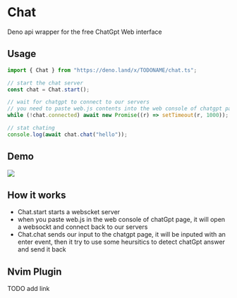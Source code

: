 # Chat

Deno api wrapper for the free ChatGpt Web interface

## Usage

```typescript
import { Chat } from "https://deno.land/x/TODONAME/chat.ts";

// start the chat server
const chat = Chat.start();

// wait for chatgpt to connect to our servers
// you need to paste web.js contents into the web console of chatgpt page
while (!chat.connected) await new Promise((r) => setTimeout(r, 1000));

// stat chating
console.log(await chat.chat("hello"));
```

## Demo

<img src="https://cdn.discordapp.com/attachments/983096812456017934/1082698462635757579/chat.gif"/>

## How it works

- Chat.start starts a webscket server
- when you paste web.js in the web console of chatGpt page, it will open a
  websockt and connect back to our servers
- Chat.chat sends our input to the chatgpt page, it will be inputed with an
  enter event, then it try to use some heursitics to detect chatGpt answer and
  send it back

## Nvim Plugin

TODO add link
